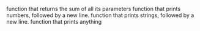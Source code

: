 function that returns the sum of all its parameters
function that prints numbers, followed by a new line.
function that prints strings, followed by a new line.
function that prints anything

